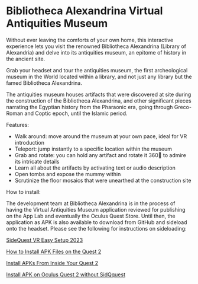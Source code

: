 # Bibliotheca Alexandrina Virtual Antiquities Museum

Without ever leaving the comforts of your own home, this interactive experience lets you visit the renowned Bibliotheca Alexandrina (Library of Alexandria) and delve into its antiquities museum, an epitome of history in the ancient site.

Grab your headset and tour the antiquities museum, the first archeological museum in the World located within a library, and not just any library but the famed Bibliotheca Alexandrina.

The antiquities museum houses artifacts that were discovered at site during the construction of the Bibliotheca Alexandrina, and other significant pieces narrating the Egyptian history from the Pharaonic era, going through Greco-Roman and Coptic epoch, until the Islamic period.

Features:

- Walk around: move around the museum at your own pace, ideal for VR introduction
- Teleport: jump instantly to a specific location within the museum
- Grab and rotate: you can hold any artifact and rotate it 360 to admire its intricate details
- Learn all about the artifacts by activating text or audio description
- Open tombs and expose the mummy within
- Scrutinize the floor mosaics that were unearthed at the construction site


How to install:

The development team at Bibliotheca Alexandrina is in the process of having the Virtual Antiquities Museum application reviewed for publishing on the App Lab and eventually the Oculus Quest Store. Until then, the application as APK is also available to download from GitHub and sideload onto the headset. Please see the following for instructions on sideloading:

[SideQuest VR Easy Setup 2023](https://www.youtube.com/watch?v=I47cxLsGFRY)

[How to Install APK Files on the Quest 2](https://www.youtube.com/watch?v=zzizceAOW-w)

[Install APKs From Inside Your Quest 2](https://www.youtube.com/watch?v=xNPB1F3OfUU)

[Install APK on Oculus Quest 2 without SidQquest](https://www.youtube.com/watch?v=cJYmL430U7g)
